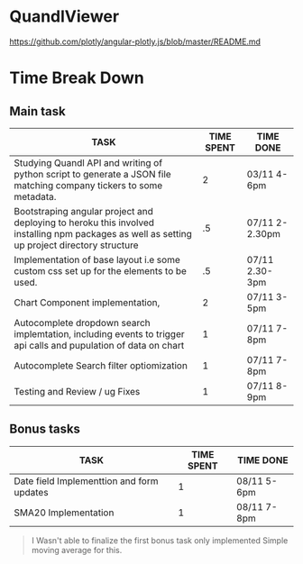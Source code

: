 # QuandlViewer
https://github.com/plotly/angular-plotly.js/blob/master/README.md

# Time Break Down
## Main task
|  TASK                                                                                                                                             | TIME SPENT |  TIME DONE   |
|---	                                                                                                                                            |---	     |---  |
| Studying Quandl API and writing of python script to generate a JSON file matching company tickers to some metadata.	                             | 2	      | 03/11  4-6pm    |
| Bootstraping angular project and deploying to heroku this involved installing npm packages as well as setting up project directory structure  	| .5	     | 07/11 2-2.30pm  |
| Implementation of base layout i.e some custom css set up for the elements to be used.  	                                                        | .5	     | 07/11 2.30-3pm    |
| Chart Component implementation,                                                                                                                   | 2          | 07/11 3-5pm   |
| Autocomplete dropdown search implemtation, including events to trigger api calls and pupulation of data on chart                                                                                                                                               | 1          | 07/11 7-8pm    |
| Autocomplete Search filter optiomization |  1  |  07/11 7-8pm |
| Testing and Review / ug Fixes |  1  |   07/11 8-9pm  |

## Bonus tasks
|  TASK                                                                                                                                             | TIME SPENT |  TIME DONE   |
|---	                                                                                                                                            |---	     |---  |
| Date field Implementtion and form updates	                                                                                                         | 1	      | 08/11  5-6pm    |
| SMA20 Implementation  | 1 | 08/11  7-8pm  |

>I Wasn't able to finalize the first bonus task only implemented Simple moving average for this.